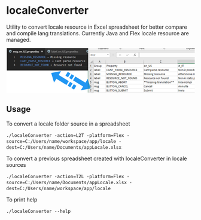 # localeConverter
Utility to convert locale resource in Excel spreadsheet for better compare and compile lang translations.
Currently Java and Flex locale resource are managed.

![locale converter image](/localeConverter-image.png)

## Usage
To convert a locale folder source in a spreadsheet
```
./localeConverter -action=L2T -platform=Flex -source=C:/Users/name/workspace/app/locale -dest=C:/Users/name/Documents/appLocale.xlsx
```

To convert a previous spreadsheet created with localeConverter in locale sources
```
./localeConverter -action=T2L -platform=Flex -source=C:/Users/name/Documents/appLocale.xlsx -dest=C:/Users/name/workspace/app/locale
```
To print help
```
./localeConverter --help
```
